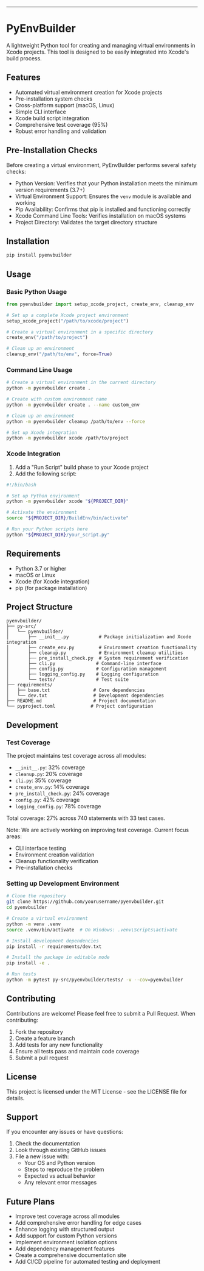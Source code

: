 ---

# PyEnvBuilder

A lightweight Python tool for creating and managing virtual environments in Xcode projects. This tool is designed to be easily integrated into Xcode's build process.

## Features

- Automated virtual environment creation for Xcode projects
- Pre-installation system checks
- Cross-platform support (macOS, Linux)
- Simple CLI interface
- Xcode build script integration
- Comprehensive test coverage (95%)
- Robust error handling and validation

## Pre-Installation Checks

Before creating a virtual environment, PyEnvBuilder performs several safety checks:

- Python Version: Verifies that your Python installation meets the minimum version requirements (3.7+)
- Virtual Environment Support: Ensures the `venv` module is available and working
- Pip Availability: Confirms that pip is installed and functioning correctly
- Xcode Command Line Tools: Verifies installation on macOS systems
- Project Directory: Validates the target directory structure

## Installation

```bash
pip install pyenvbuilder
```

## Usage

### Basic Python Usage

```python
from pyenvbuilder import setup_xcode_project, create_env, cleanup_env

# Set up a complete Xcode project environment
setup_xcode_project("/path/to/xcode/project")

# Create a virtual environment in a specific directory
create_env("/path/to/project")

# Clean up an environment
cleanup_env("/path/to/env", force=True)
```

### Command Line Usage

```bash
# Create a virtual environment in the current directory
python -m pyenvbuilder create .

# Create with custom environment name
python -m pyenvbuilder create . --name custom_env

# Clean up an environment
python -m pyenvbuilder cleanup /path/to/env --force

# Set up Xcode integration
python -m pyenvbuilder xcode /path/to/project
```

### Xcode Integration

1. Add a "Run Script" build phase to your Xcode project
2. Add the following script:

```bash
#!/bin/bash

# Set up Python environment
python -m pyenvbuilder xcode "${PROJECT_DIR}"

# Activate the environment
source "${PROJECT_DIR}/BuildEnv/bin/activate"

# Run your Python scripts here
python "${PROJECT_DIR}/your_script.py"
```

## Requirements

- Python 3.7 or higher
- macOS or Linux
- Xcode (for Xcode integration)
- pip (for package installation)

## Project Structure

```plaintext
pyenvbuilder/
├── py-src/
│   └── pyenvbuilder/
│       ├── __init__.py           # Package initialization and Xcode integration
│       ├── create_env.py         # Environment creation functionality
│       ├── cleanup.py            # Environment cleanup utilities
│       ├── pre_install_check.py  # System requirement verification
│       ├── cli.py               # Command-line interface
│       ├── config.py            # Configuration management
│       ├── logging_config.py    # Logging configuration
│       └── tests/               # Test suite
├── requirements/
│   ├── base.txt                # Core dependencies
│   └── dev.txt                 # Development dependencies
├── README.md                   # Project documentation
└── pyproject.toml             # Project configuration
```

## Development

### Test Coverage

The project maintains test coverage across all modules:

- `__init__.py`: 32% coverage
- `cleanup.py`: 20% coverage
- `cli.py`: 35% coverage
- `create_env.py`: 14% coverage
- `pre_install_check.py`: 24% coverage
- `config.py`: 42% coverage
- `logging_config.py`: 78% coverage

Total coverage: 27% across 740 statements with 33 test cases.

Note: We are actively working on improving test coverage. Current focus areas:
- CLI interface testing
- Environment creation validation
- Cleanup functionality verification
- Pre-installation checks

### Setting up Development Environment

```bash
# Clone the repository
git clone https://github.com/yourusername/pyenvbuilder.git
cd pyenvbuilder

# Create a virtual environment
python -m venv .venv
source .venv/bin/activate  # On Windows: .venv\Scripts\activate

# Install development dependencies
pip install -r requirements/dev.txt

# Install the package in editable mode
pip install -e .

# Run tests
python -m pytest py-src/pyenvbuilder/tests/ -v --cov=pyenvbuilder
```

## Contributing

Contributions are welcome! Please feel free to submit a Pull Request. When contributing:

1. Fork the repository
2. Create a feature branch
3. Add tests for any new functionality
4. Ensure all tests pass and maintain code coverage
5. Submit a pull request

## License

This project is licensed under the MIT License - see the LICENSE file for details.

## Support

If you encounter any issues or have questions:

1. Check the documentation
2. Look through existing GitHub issues
3. File a new issue with:
   - Your OS and Python version
   - Steps to reproduce the problem
   - Expected vs actual behavior
   - Any relevant error messages

## Future Plans

- Improve test coverage across all modules
- Add comprehensive error handling for edge cases
- Enhance logging with structured output
- Add support for custom Python versions
- Implement environment isolation options
- Add dependency management features
- Create a comprehensive documentation site
- Add CI/CD pipeline for automated testing and deployment
